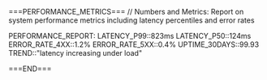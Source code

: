 ===PERFORMANCE_METRICS===
// Numbers and Metrics: Report on system performance metrics including latency percentiles and error rates

PERFORMANCE_REPORT:
  LATENCY_P99::823ms
  LATENCY_P50::124ms
  ERROR_RATE_4XX::1.2%
  ERROR_RATE_5XX::0.4%
  UPTIME_30DAYS::99.93
TREND::"latency increasing under load"

===END===